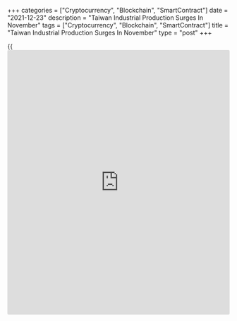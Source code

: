 +++
categories = ["Cryptocurrency", "Blockchain", "SmartContract"]
date = "2021-12-23"
description = "Taiwan Industrial Production Surges In November"
tags = ["Cryptocurrency", "Blockchain", "SmartContract"]
title = "Taiwan Industrial Production Surges In November"
type = "post"
+++

{{<iframe id="large-banner" src="https://www.bounty.group/#slide=6.0" width="100%" height="600" scrolling="no" style="border: 0px solid rgb(216, 221, 230); border-radius: 3px;">}}

Taiwan's industrial production accelerated in November, data from the
Ministry of Economic Affairs showed on Thursday.

Industrial output grew 12.19 percent year-on-year in November, after an
11.6 percent increase October.

Manufacturing output rose 13.13 percent in November, following an 11.92
percent in the previous month. Electricity, gas and water supply output
rose 2.56 percent.

Meanwhile, mining and quarrying declined 1.25 percent and water supply
output decreased 5.24 percent.

On a month-on-month basis, industrial production increased 0.21 percent
in November, after a 0.51 percent growth in the prior month.

Separate data from the statistical office showed that the retail sales
grew 6.3 percent annually in November.

For comments and feedback [contact](https://www.playgroundfx.com/contact/): editorial@rtt[news](https://www.letsplayfx.com/blog/forex-news-website/).com

[Economic News][1]

 **What parts of the world are seeing the best (and worst) economic
performances lately? Click[here][2] to check out our [Econ Scorecard][2]
and find out! See up-to-the-moment [ranking](https://www.playgroundfx.com/blog/crypto-exchange-ranking/)s for the best and worst
performers in [GDP][3], [unemployment rate][4], [inflation][5] and much
more.**

   1. www.rtt[news](https://www.letsplayfx.com/blog/forex-news-website/).com/Content/EconomicNews.aspx
   2. www.rtt[news](https://www.letsplayfx.com/blog/forex-news-website/).com/economic-scorecard/world-rank/retail-sales/highest-performance.aspx
   3. www.rtt[news](https://www.letsplayfx.com/blog/forex-news-website/).com/economic-scorecard/world-rank/GDP/highest-performance.aspx
   4. www.rtt[news](https://www.letsplayfx.com/blog/forex-news-website/).com/economic-scorecard/world-rank/unemployment-rate/lowest-performance.aspx
   5. www.rtt[news](https://www.letsplayfx.com/blog/forex-news-website/).com/economic-scorecard/world-rank/CPI/highest-performance.aspx